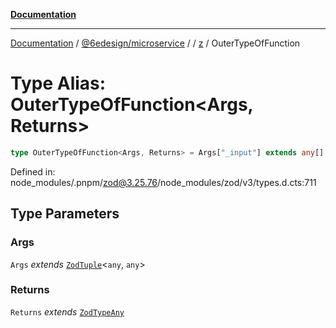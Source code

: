 [**Documentation**](../../../../../README.md)

***

[Documentation](../../../../../README.md) / [@6edesign/microservice](../../../README.md) / [](../../../README.md) / [z](../README.md) / OuterTypeOfFunction

# Type Alias: OuterTypeOfFunction&lt;Args, Returns&gt;

```ts
type OuterTypeOfFunction<Args, Returns> = Args["_input"] extends any[] ? (...args) => Returns["_output"] : never;
```

Defined in: node\_modules/.pnpm/zod@3.25.76/node\_modules/zod/v3/types.d.cts:711

## Type Parameters

### Args

`Args` *extends* [`ZodTuple`](../classes/ZodTuple.md)&lt;`any`, `any`&gt;

### Returns

`Returns` *extends* [`ZodTypeAny`](ZodTypeAny.md)
